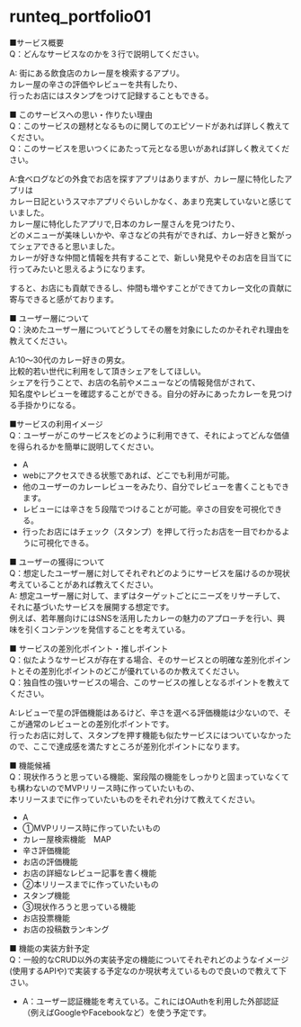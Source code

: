 # runteq_portfolio01

■サービス概要  
Q：どんなサービスなのかを３行で説明してください。  

A: 街にある飲食店のカレー屋を検索するアプリ。  
カレー屋の辛さの評価やレビューを共有したり、  
行ったお店にはスタンプをつけて記録することもできる。

■ このサービスへの思い・作りたい理由  
Q：このサービスの題材となるものに関してのエピソードがあれば詳しく教えてください。  
Q：このサービスを思いつくにあたって元となる思いがあれば詳しく教えてください。  

A:食べログなどの外食でお店を探すアプリはありますが、カレー屋に特化したアプリは  
カレー日記というスマホアプリぐらいしかなく、あまり充実していないと感じていました。  
カレー屋に特化したアプリで,日本のカレー屋さんを見つけたり、  
どのメニューが美味しいかや、辛さなどの共有ができれば、カレー好きと繋がってシェアできると思いました。  
カレーが好きな仲間と情報を共有することで、新しい発見やそのお店を目当てに行ってみたいと思えるようになります。

すると、お店にも貢献できるし、仲間も増やすことができてカレー文化の貢献に寄与できると感がております。


■ ユーザー層について  
Q：決めたユーザー層についてどうしてその層を対象にしたのかそれぞれ理由を教えてください。

A:10〜30代のカレー好きの男女。  
比較的若い世代に利用をして頂きシェアをしてほしい。  
シェアを行うことで、お店の名前やメニューなどの情報発信がされて、  
知名度やレビューを確認することができる。自分の好みにあったカレーを見つける手掛かりになる。

■サービスの利用イメージ  
Q：ユーザーがこのサービスをどのように利用できて、それによってどんな価値を得られるかを簡単に説明してください。

- A
- webにアクセスできる状態であれば、どこでも利用が可能。
- 他のユーザーのカレーレビューをみたり、自分でレビューを書くこともできます。
- レビューには辛さを５段階でつけることが可能。辛さの目安を可視化できる。
- 行ったお店にはチェック（スタンプ）を押して行ったお店を一目でわかるように可視化できる。


■ ユーザーの獲得について  
Q：想定したユーザー層に対してそれぞれどのようにサービスを届けるのか現状考えていることがあれば教えてください。  
A: 想定ユーザー層に対して、まずはターゲットごとにニーズをリサーチして、それに基づいたサービスを展開する想定です。  
例えば、若年層向けにはSNSを活用したカレーの魅力のアプローチを行い、興味を引くコンテンツを発信することを考えている。


■ サービスの差別化ポイント・推しポイント  
Q：似たようなサービスが存在する場合、そのサービスとの明確な差別化ポイントとその差別化ポイントのどこが優れているのか教えてください。  
Q：独自性の強いサービスの場合、このサービスの推しとなるポイントを教えてください。

A:レビューで星の評価機能はあるけど、辛さを選べる評価機能は少ないので、そこが通常のレビューとの差別化ポイントです。  
行ったお店に対して、スタンプを押す機能も似たサービスにはついていなかったので、ここで達成感を満たすところが差別化ポイントになります。


■ 機能候補  
Q：現状作ろうと思っている機能、案段階の機能をしっかりと固まっていなくても構わないのでMVPリリース時に作っていたいもの、  
本リリースまでに作っていたいものをそれぞれ分けて教えてください。

- A
- ①MVPリリース時に作っていたいもの
- カレー屋検索機能　MAP
- 辛さ評価機能
- お店の評価機能
- お店の詳細なレビュー記事を書く機能
- ②本リリースまでに作っていたいもの
- スタンプ機能
- ③現状作ろうと思っている機能
- お店投票機能
- お店の投稿数ランキング

■ 機能の実装方針予定  
Q：一般的なCRUD以外の実装予定の機能についてそれぞれどのようなイメージ(使用するAPIや)で実装する予定なのか現状考えているもので良いので教えて下さい。  
- A：ユーザー認証機能を考えている。これにはOAuthを利用した外部認証（例えばGoogleやFacebookなど）を使う予定です。
